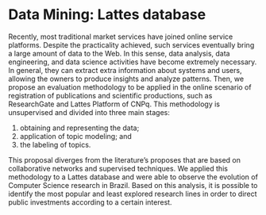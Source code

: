# Data Mining: Lattes database

Recently, most traditional market services have joined online service platforms. Despite the practicality achieved, such services eventually bring a large amount of data to the Web. In this sense, data analysis, data engineering, and data science activities have become extremely necessary. In general, they can extract extra information about systems and users, allowing the owners to produce insights and analyze patterns. Then, we propose an evaluation methodology to be applied in the online scenario of registration of publications and scientific productions, such as ResearchGate and Lattes Platform of CNPq. This methodology is unsupervised and divided into three main stages:

1. obtaining and representing the data;
1. application of topic modeling; and
1. the labeling of topics.

This proposal diverges from the literature’s proposes that are based on collaborative networks and supervised techniques. We applied this methodology to a Lattes database and were able to observe the evolution of Computer Science research in Brazil. Based on this analysis, it is possible to identify the most popular and least explored research lines in order to direct public investments according to a certain interest.
